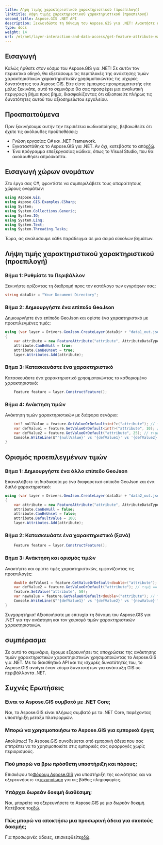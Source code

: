 ```yaml
---
title: Λήψη τιμής χαρακτηριστικού χαρακτηριστικού (προεπιλογή)
linktitle: Λήψη τιμής χαρακτηριστικού χαρακτηριστικού (προεπιλογή)
second_title: Aspose.GIS .NET API
description: Ξεκλειδώστε τη δύναμη του Aspose.GIS για .NET! Ανακτήστε και χειριστείτε τις τιμές των χαρακτηριστικών χαρακτηριστικών χωρίς κόπο με αυτόν τον οδηγό βήμα προς βήμα. Κατεβάστε τη δοκιμή σας τώρα!
type: docs
weight: 14
url: /el/net/layer-interaction-and-data-access/get-feature-attribute-value-default/
---
```

## Εισαγωγή
Καλώς ήρθατε στον κόσμο του Aspose.GIS για .NET! Σε αυτόν τον περιεκτικό οδηγό, θα εξετάσουμε τις περιπλοκές της ανάκτησης τιμών χαρακτηριστικών χαρακτηριστικών χρησιμοποιώντας τις ισχυρές δυνατότητες του Aspose.GIS. Είτε είστε έμπειρος προγραμματιστής είτε μόλις ξεκινάτε, αυτό το σεμινάριο θα σας προσφέρει μια αναλυτική περιγραφή βήμα προς βήμα, διασφαλίζοντας ότι αξιοποιείτε πλήρως τις δυνατότητες αυτού του αξιοσημείωτου εργαλείου.
## Προαπαιτούμενα
Πριν ξεκινήσουμε αυτήν την περιπέτεια κωδικοποίησης, βεβαιωθείτε ότι έχετε τις ακόλουθες προϋποθέσεις:
- Γνώση εργασίας C# και .NET Framework.
-  Εγκαταστάθηκε το Aspose.GIS για .NET. Αν όχι, κατεβάστε το από[εδώ](https://releases.aspose.com/gis/net/).
- Ένα πρόγραμμα επεξεργασίας κώδικα, όπως το Visual Studio, που θα ακολουθήσει απρόσκοπτα.
## Εισαγωγή χώρων ονομάτων
Στο έργο σας C#, φροντίστε να συμπεριλάβετε τους απαραίτητους χώρους ονομάτων:
```csharp
using Aspose.Gis;
using Aspose.GIS.Examples.CSharp;
using System;
using System.Collections.Generic;
using System.IO;
using System.Linq;
using System.Text;
using System.Threading.Tasks;
```
Τώρα, ας αναλύσουμε κάθε παράδειγμα σε μια σειρά εύκολων βημάτων.
## Λήψη τιμής χαρακτηριστικού χαρακτηριστικού (προεπιλογή)
### Βήμα 1: Ρυθμίστε το Περιβάλλον
Ξεκινήστε ορίζοντας τη διαδρομή προς τον κατάλογο των εγγράφων σας:
```csharp
string dataDir = "Your Document Directory";
```
### Βήμα 2: Δημιουργήστε ένα επίπεδο GeoJson
Δημιουργήστε ένα επίπεδο GeoJson και ορίστε ένα χαρακτηριστικό με προεπιλεγμένες τιμές:
```csharp
using (var layer = Drivers.GeoJson.CreateLayer(dataDir + "data1_out.json"))
{
    var attribute = new FeatureAttribute("attribute", AttributeDataType.Integer);
    attribute.CanBeNull = true;
    attribute.CanBeUnset = true;
    layer.Attributes.Add(attribute);
```
### Βήμα 3: Κατασκευάστε ένα χαρακτηριστικό
Κατασκευάστε ένα χαρακτηριστικό χρησιμοποιώντας το καθορισμένο χαρακτηριστικό:
```csharp
    Feature feature = layer.ConstructFeature();
```
### Βήμα 4: Ανάκτηση τιμών
Ανάκτηση τιμών χαρακτηριστικών με διάφορα σενάρια:
```csharp
    int? nullValue = feature.GetValueOrDefault<int?>("attribute"); // τιμή == μηδενική
    var defValue1 = feature.GetValueOrDefault<int?>("attribute", 10); // τιμή == 10
    var defValue2 = feature.GetValueOrDefault("attribute", 25); // τιμή == 10
    Console.WriteLine($"'{nullValue}' vs '{defValue1}' vs '{defValue2}'");
}
```
## Ορισμός προεπιλεγμένων τιμών
### Βήμα 1: Δημιουργήστε ένα άλλο επίπεδο GeoJson
Επαναλάβετε τη διαδικασία με ένα διαφορετικό επίπεδο GeoJson και ένα διπλό χαρακτηριστικό:
```csharp
using (var layer = Drivers.GeoJson.CreateLayer(dataDir + "data2_out.json"))
{
    var attribute = new FeatureAttribute("attribute", AttributeDataType.Double);
    attribute.CanBeNull = false;
    attribute.CanBeUnset = false;
    attribute.DefaultValue = 100;
    layer.Attributes.Add(attribute);
```
### Βήμα 2: Κατασκευάστε ένα χαρακτηριστικό (ξανά)
```csharp
    Feature feature = layer.ConstructFeature();
```
### Βήμα 3: Ανάκτηση και ορισμός τιμών
Ανακτήστε και ορίστε τιμές χαρακτηριστικών, εμφανίζοντας τις προεπιλογές:
```csharp
    double defValue1 = feature.GetValueOrDefault<double>("attribute"); // τιμή == 100
    var defValue2 = feature.GetValueOrDefault("attribute"); // τιμή == 100
    feature.SetValue("attribute", 50);
    var newValue = feature.GetValueOrDefault<double>("attribute"); // τιμή == 50
    Console.WriteLine($"'{defValue1}' vs '{defValue2}' vs '{newValue}'");
}
```
Συγχαρητήρια! Αξιοποιήσατε με επιτυχία τη δύναμη του Aspose.GIS για .NET για την ανάκτηση και τον χειρισμό τιμών χαρακτηριστικών χαρακτηριστικών.
## συμπέρασμα
Σε αυτό το σεμινάριο, έχουμε εξερευνήσει τις αποχρώσεις της ανάκτησης τιμών χαρακτηριστικών χαρακτηριστικών χρησιμοποιώντας το Aspose.GIS για .NET. Με το διαισθητικό API και τις ισχυρές δυνατότητές του, το Aspose.GIS ανοίγει έναν κόσμο δυνατοτήτων για ανάπτυξη GIS σε περιβάλλοντα .NET.
## Συχνές Ερωτήσεις
### Είναι το Aspose.GIS συμβατό με .NET Core;
Ναι, το Aspose.GIS είναι πλήρως συμβατό με το .NET Core, παρέχοντας υποστήριξη μεταξύ πλατφορμών.
### Μπορώ να χρησιμοποιήσω το Aspose.GIS για εμπορικά έργα;
Απολύτως! Το Aspose.GIS συνοδεύεται από εμπορική άδεια που σας επιτρέπει να το χρησιμοποιείτε στις εμπορικές σας εφαρμογές χωρίς περιορισμούς.
### Πού μπορώ να βρω πρόσθετη υποστήριξη και πόρους;
 Επισκέψου το[Φόρουμ Aspose.GIS](https://forum.aspose.com/c/gis/33) για υποστήριξη της κοινότητας και να εξερευνήσετε το[τεκμηρίωση](https://reference.aspose.com/gis/net/) για εις βάθος πληροφορίες.
### Υπάρχει δωρεάν δοκιμή διαθέσιμη;
 Ναι, μπορείτε να εξερευνήσετε το Aspose.GIS με μια δωρεάν δοκιμή. Κατέβασέ το[εδώ](https://releases.aspose.com/).
### Πώς μπορώ να αποκτήσω μια προσωρινή άδεια για σκοπούς δοκιμής;
 Για προσωρινές άδειες, επισκεφθείτε[εδώ](https://purchase.aspose.com/temporary-license/).